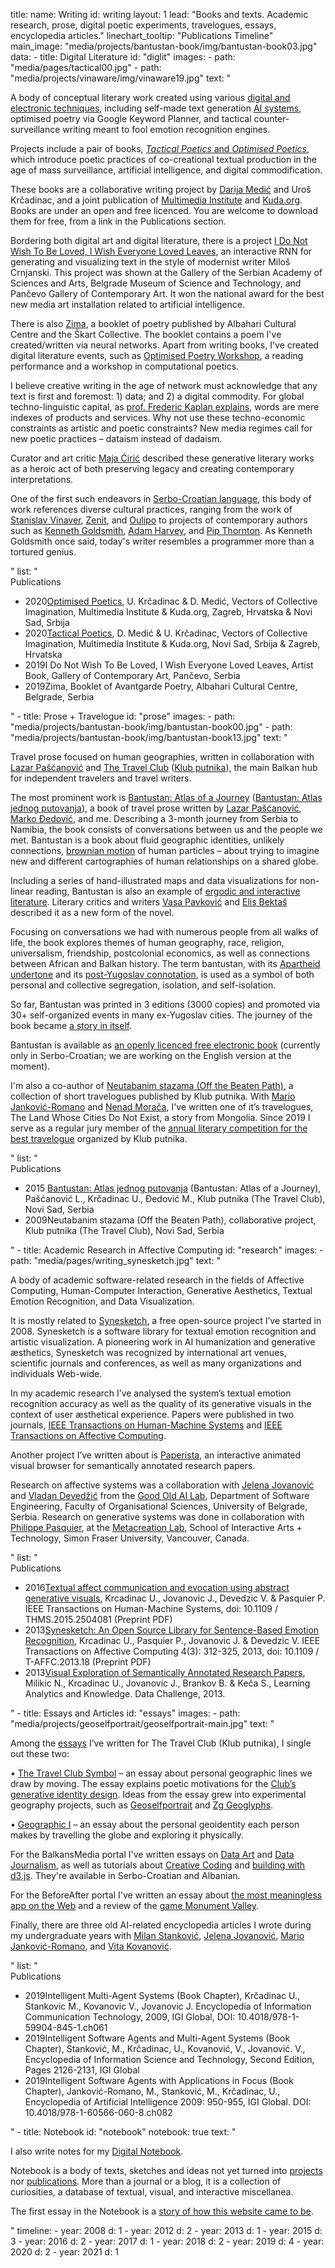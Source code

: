 title: 
    name: Writing
id: writing
layout: 1
lead: "Books and texts. Academic research, prose, digital poetic experiments, travelogues, essays, encyclopedia articles."
linechart_tooltip: "Publications Timeline"
main_image: "media/projects/bantustan-book/img/bantustan-book03.jpg"
data:
    - title: Digital Literature
      id: "diglit"
      images: 
        - path: "media/pages/tactical00.jpg"
        - path: "media/projects/vinaware/img/vinaware19.jpg"
      text: "<p>A body of conceptual literary work created using various <a href='https://en.wikipedia.org/wiki/Electronic_literature' target='_blank'>digital and electronic techniques</a>, including self-made text generation <a href='/work/projects/category/ai'>AI systems</a>, optimised poetry via Google Keyword Planner, and tactical counter-surveillance writing meant to fool emotion recognition engines.</p>
<p>Projects include a pair of books, <a href='/work/projects/optimised-tactical-poetics/'><em>Tactical Poetics</em> and <em>Optimised Poetics</em></a>, which introduce poetic practices of co-creational textual production in the age of mass surveillance, artificial intelligence, and digital commodification.</p>
<p>These books are a collaborative writing project by <a href='https://monoskop.org/Darija_Medi%C4%87' target='_blank'>Darija Medić</a> and Uroš Krčadinac, and a joint publication of <a href='https://mi2.hr/en/2021/01/english-darija-medic-uros-krcadinac-tactical-poetics-optimised-poetics/' target='_blank'>Multimedia Institute</a> and <a href='https://kuda.org/en/vectors-collective-imagination-darija-medi-uro-kr-adinac-tactical-poetics-optimised-poetics' target='_blank'>Kuda.org</a>. Books are under an open and free licenced. You are welcome to download them for free, from a link in the Publications section.</p>
<p>Bordering both digital art and digital literature, there is a project <span class='italic-style'><a href='/work/projects/vinaware/'>I Do Not Wish To Be Loved, I Wish Everyone Loved Leaves</a></span>, an interactive RNN for generating and visualizing text in the style of modernist writer Miloš Crnjanski. This project was shown at the Gallery of the Serbian Academy of Sciences and Arts, Belgrade Museum of Science and Technology, and Pančevo Gallery of Contemporary Art. It won the national award for the best new media art installation related to artificial intelligence.</p>
<p>There is also <span class='italic-style'><a href='/work/projects/zima/'>Zima</a></span>, a booklet of poetry published by Albahari Cultural Centre and the Škart Collective. The booklet contains a poem I've created/written via neural networks. Apart from writing books, I've created digital literature events, such as <span class='italic-style'><a href='/work/projects/optimized-poetry/'>Optimised Poetry Workshop</a></span>, a reading performance and a workshop in computational poetics.</p>
<p>I believe creative writing in the age of network must acknowledge that any text is first and foremost: 1) data; and 2) a digital commodity. For global techno-linguistic capital, as <a href='https://infoscience.epfl.ch/record/200539?ln=en' target='_blank'>prof. Frederic Kaplan explains</a>, words are mere indexes of products and services. Why not use these techno-economic constraints as artistic and poetic constraints? New media regimes call for new poetic practices – <span class='italic-style'>dataism</span> instead of dadaism.</p>
<p>Curator and art critic <a href='https://curatorsintl.org/collaborators/maja_ciric' target='_blank'>Maja Ćirić</a> described these generative literary works as <span class='italic-style'>a heroic act of both preserving legacy and creating contemporary interpretations.</span></p>
<p>One of the first such endeavors in <a href='https://en.wikipedia.org/wiki/Serbo-Croatian' target='_blank'>Serbo-Croatian language</a>, this body of work references diverse cultural practices, ranging from the work of <a href='https://en.wikipedia.org/wiki/Stanislav_Vinaver' target='_blank'>Stanislav Vinaver</a>, <a href='https://monoskop.org/Zenit' target='_blank'>Zenit</a>, and <a href='https://en.wikipedia.org/wiki/Oulipo' target='_blank'>Oulipo</a> to projects of contemporary authors such as <a href='https://monoskop.org/Kenneth_Goldsmith' target='_blank'>Kenneth Goldsmith</a>, <a href='https://ahprojects.com/cvdazzle/' target='_blank'>Adam Harvey</a>, and <a href='https://pipthornton.com/2019/03/12/language-in-the-age-of-algorithmic-reproduction-a-thesis/' target='_blank'>Pip Thornton</a>. As Kenneth Goldsmith once said, today's writer resembles a programmer more than a tortured genius.</p>" 
      list: "<div class='list-title interface-heading-style'>Publications</div>
    <ul>
    <li><span class='year interface-subheading-style'>2020</span><span class='page-list-item-style'><span class='italic-style'><a href='/download/research/optimised_poetics_2020.pdf' target='_blank'>Optimised Poetics</a></span>, U. Krčadinac & D. Medić, Vectors of Collective Imagination, Multimedia Institute & Kuda.org, Zagreb, Hrvatska & Novi Sad, Srbija</span>
    </li>
    <li><span class='year interface-subheading-style'>2020</span><span class='page-list-item-style'><span class='italic-style'><a href='/download/research/tactical_poetics_2020.pdf' target='_blank'>Tactical Poetics</a></span>, D. Medić & U. Krčadinac, Vectors of Collective Imagination, Multimedia Institute & Kuda.org, Novi Sad, Srbija & Zagreb, Hrvatska</span>
    </li>
    <li><span class='year interface-subheading-style'>2019</span><span class='page-list-item-style'><span class='italic-style'>I Do Not Wish To Be Loved, I Wish Everyone Loved Leaves</span>, Artist Book, Gallery of Contemporary Art, Pančevo, Serbia</span>
    </li>
    <li><span class='year interface-subheading-style'>2019</span><span class='page-list-item-style'><span class='italic-style'>Zima</span>, Booklet of Avantgarde Poetry, Albahari Cultural Centre, Belgrade, Serbia</span>
    </li>
    </ul>"
    - title: Prose + Travelogue
      id: "prose"
      images: 
        - path: "media/projects/bantustan-book/img/bantustan-book00.jpg"
        - path: "media/projects/bantustan-book/img/bantustan-book13.jpg"       
      text: "<p>Travel prose focused on human geographies, written in collaboration with <a href='http://www.klubputnika.org/autori/lazar' target='_blank'>Lazar Pašćanović</a> and <a href='http://www.thetravelclub.org/about-the-club' target='_blank'>The Travel Club</a> (<a href='http://www.klubputnika.org/o-klub-putnika' target='_blank'>Klub putnika</a>), the main Balkan hub for independent travelers and travel writers.</p>
<p>The most prominent work is <span class='italic-style'><a href='/work/projects/bantustan-book/'>Bantustan: Atlas of a Journey</a></span> (<span class='italic-style'><a href='/rad/projekti/bantustan-book/'>Bantustan: Atlas jednog putovanja</a></span>), a book of travel prose written by <a href='http://www.klubputnika.org/autori/lazar' target='_blank'>Lazar Pašćanović</a>, <a href='http://www.klubputnika.org/autori/chivitli' target='_blank'>Marko Đedović</a>, and me. Describing a 3-month journey from Serbia to Namibia, the book consists of conversations between us and the people we met. <span class='italic-style'>Bantustan</span> is a book about fluid geographic identities, unlikely connections, <a href='/work/projects/kp-identity/'>brownian motion</a> of human particles – about trying to imagine new and different cartographies of human relationships on a shared globe.</p>
<p>Including a series of hand-illustrated maps and data visualizations for non-linear reading, <span class='italic-style'>Bantustan</span> is also an example of <a href='https://www.articleworld.org/index.php/Ergodic_literature' target='_blank'>ergodic and interactive literature</a>. Literary critics and writers <a href='https://sr.wikipedia.org/sr-el/%D0%92%D0%B0%D1%81%D0%B0_%D0%9F%D0%B0%D0%B2%D0%BA%D0%BE%D0%B2%D0%B8%D1%9B' target='_blank'>Vasa Pavković</a> and <a href='http://www.klubputnika.org/zbirka/blogovi/bantustan/3997-bantustan-kao-novi-oblik-romana' target='_blank'>Elis Bektaš</a> described it as a <span class='italic-style'>new form of the novel</span>.</p>
<p>Focusing on conversations we had with numerous people from all walks of life, the book explores themes of human geography, race, religion, universalism, friendship, postcolonial economics, as well as connections between African and Balkan history. The term <span class='italic-style'>bantustan</span>, with its <a href='https://en.wikipedia.org/wiki/Bantustan' target='_blank'>Apartheid undertone</a> and its <a href='http://monumenttotransformation.org/atlas-of-transformation/html/b/balkans/social-change-in-the-balkans-rastko-mocnik.html' target='_blank'>post-Yugoslav connotation</a>, is used as a symbol of both personal and collective segregation, isolation, and self-isolation.</p>
<p>So far, <span class='italic-style'>Bantustan</span> was printed in 3 editions (3000 copies) and promoted via 30+ self-organized events in many ex-Yugoslav cities. The journey of the book became <a href='/work/projects/bantustan-dataviz/'>a story in itself</a>.</p>
<p><span class='italic-style'>Bantustan</span> is available as <a href='http://www.klubputnika.org/tmp/Bantustan.pdf' target='_blank'>an openly licenced free electronic book</a> (currently only in Serbo-Croatian; we are working on the English version at the moment).</p>
<p>I'm also a co-author of <span class='italic-style'><a href='http://www.klubputnika.org/zbirka/zbivanja/3432-neutabanim-stazama' target='_blank'>Neutabanim stazama (Off the Beaten Path)</a></span>, a collection of short travelogues published by Klub putnika. With <a href='https://www.goodreads.com/author/show/4042520.Mario_Jankovi_Romano' target='_blank'>Mario Janković-Romano</a> and <a href='http://www.klubputnika.org/autori/nenad.moraca' target='_blank'>Nenad Morača</a>, I've written one of it’s travelogues, <span class='italic-style'>The Land Whose Cities Do Not Exist</span>, a story from Mongolia. Since 2019 I serve as a regular jury member of the <a href='http://www.klubputnika.org/zbirka/zbivanja/4287-konkurs-spasimo-putopis-2020' target='_blank'>annual literary competition for the best travelogue</a> organized by Klub putnika.</p>"
      list: "<div class='list-title interface-heading-style'>Publications</div>
    <ul>
    <li><span class='year interface-subheading-style'>2015</span>
    <span class='page-list-item-style'>
    <span class='italic-style'>
    <a href='http://www.klubputnika.org/tmp/Bantustan.pdf' target='_blank'>Bantustan: Atlas jednog putovanja</a>
    </span> (<span class='italic-style'>Bantustan: Atlas of a Journey</span>), Pašćanović L., Krčadinac U., Đedović M., Klub putnika (The Travel Club), Novi Sad, Serbia</span>
    </li>
    <li><span class='year interface-subheading-style'>2009</span><span class='page-list-item-style'><span class='italic-style'>Neutabanim stazama</span> (<span class='italic-style'>Off the Beaten Path</span>), collaborative project, Klub putnika (The Travel Club), Novi Sad, Serbia</span>
    </li>
    </ul>"
    - title: Academic Research in Affective Computing
      id: "research"
      images: 
        - path: "media/pages/writing_synesketch.jpg"
      text: "<p>A body of academic software-related research in the fields of Affective Computing, Human-Computer Interaction, Generative Aesthetics, Textual Emotion Recognition, and Data Visualization.</p>
<p>It is mostly related to <a href='/work/projects/synesketch/'>Synesketch</a>, a free open-source project I’ve started in 2008. Synesketch is a software library for textual emotion recognition and artistic visualization. A pioneering work in AI humanization and generative æsthetics, Synesketch was recognized by international art venues, scientific journals and conferences, as well as many organizations and individuals Web-wide.</p><p>In my academic research I’ve analysed the system’s textual emotion recognition accuracy as well as the quality of its generative visuals in the context of user æsthetical experience. Papers were published in two journals, <a href='https://ieeexplore.ieee.org/document/7358121' target='_blank'>IEEE Transactions on Human-Machine Systems</a> and <a href='https://ieeexplore.ieee.org/document/6589580' target='_blank'>IEEE Transactions on Affective Computing</a>.</p>
<p>Another project I’ve written about is <a href='/work/projects/paperista/'>Paperista</a>, an interactive animated visual browser for semantically annotated research papers.</p>
<p>Research on affective systems was a collaboration with <a href='https://jelenajovanovic.net/' target='_blank'>Jelena Jovanović</a> and <a href='http://devedzic.fon.bg.ac.rs/' target='_blank'>Vladan Devedžić</a> from the <a href='http://goodoldai.org/' target='_blank'>Good Old AI Lab</a>, Department of Software Engineering, Faculty of Organisational Sciences, University of Belgrade, Serbia. Research on generative systems was done in collaboration with <a href='http://philippepasquier.com/' target='_blank'>Philippe Pasquier</a>, at the <a href='http://metacreation.net/' target='_blank'>Metacreation Lab</a>, School of Interactive Arts + Technology, Simon Fraser University, Vancouver, Canada.</p>"
      list: "<div class='list-title interface-heading-style'>Publications</div>
    <ul>
    <li><span class='year interface-subheading-style'>2016</span><span class='page-list-item-style'><span class='italic-style'><a href='/download/synesketch/research/2016-Textual_Affect_Communication_and_Evocation_Using_Abstract_Generative_Visuals-Krcadinac_Jovanovic_Devedzic_and_Pasquier.pdf' target='_blank'>Textual affect communication and evocation using abstract generative visuals</a></span>, Krcadinac U., Jovanovic J., Devedzic V. & Pasquier P. IEEE Transactions on Human-Machine Systems, doi: 10.1109 / THMS.2015.2504081 (Preprint PDF)</span></li>
    <li><span class='year interface-subheading-style'>2013</span><span class='page-list-item-style'><span class='italic-style'><a href='/download/synesketch/research/2013-Synesketch_An_Open_Source_Library_for_Sentence-based_Emotion_Recognition-Krcadinac_Pasquier_Jovanovic_and_Devedzic.pdf' target='_blank'>Synesketch: An Open Source Library for Sentence-Based Emotion Recognition</a></span>, Krcadinac U., Pasquier P., Jovanovic J. & Devedzic V. IEEE Transactions on Affective Computing 4(3): 312-325, 2013, doi: 10.1109 / T-AFFC.2013.18 (Preprint PDF)</span></li>
    <li><span class='year interface-subheading-style'>2013</span><span class='page-list-item-style'><span class='italic-style'><a href='/download/research/paperista2013.pdf' target='_blank'>Visual Exploration of Semantically Annotated Research Papers</a></span>, Milikic N., Krcadinac U., Jovanovic J., Brankov B. & Keča S., Learning Analytics and Knowledge. Data Challenge, 2013.</span></li>
    </ul>"
    - title: Essays and Articles
      id: "essays"
      images: 
        - path: "media/projects/geoselfportrait/geoselfportrait-main.jpg"
      text: "<p>Among the <a href='http://www.klubputnika.org/autori/uros.krcadinac' target='_blank'>essays</a> I’ve written for The Travel Club (Klub putnika), I single out these two:</p>
<p><span class='bullet-padding'>•</span> <span class='italic-style'><a href='http://www.klubputnika.org/zbirka/putoskop/3726-znak-kluba-putnika' target='_blank'>The Travel Club Symbol</a></span> – an essay about personal geographic lines we draw by moving. The essay explains poetic motivations for the <a href='/work/projects/kp-identity/'>Club’s generative identity design</a>. Ideas from the essay grew into experimental geography projects, such as <a href='/work/projects/geoselfportrait/'>Geoselfportrait</a> and <a href='/work/projects/geoglyphs-zg/'>Zg Geoglyphs</a>.</p>
<p><span class='bullet-padding'>•</span> <span class='italic-style'><a href='http://www.klubputnika.org/zbirka/blogovi/bantustan/3930-geografsko-ja' target='_blank'>Geographic I</a></span> – an essay about the personal geoidentity each person makes by travelling the globe and exploring it physically.</p>
<p>For the BalkansMedia portal I've written essays on <a href='https://www.balkansmedia.org/tutorijali/ocajni-ljudski-glitch-vizuelizacija-podataka-kao-autorski-izraz' target='_blank'>Data Art</a> and <a href='https://www.balkansmedia.org/tutorijali/data-novinarstvo-slucaj-mape-ministrovih-putovanja' target='_blank'>Data Journalism</a>, as well as tutorials about <a href='https://www.balkansmedia.org/tutorijali/d3js-p5js-alati-za-kreativno-kodiranje-i-vizuelizaciju-podataka' target='_blank'>Creative Coding</a> and <a href='https://www.balkansmedia.org/tutorijali/d3js-tutorijal-animirana-interaktivna-populaciona-piramida' target='_blank'>building with d3.js</a>. They're available in Serbo-Croatian and Albanian.</p>
<p>For the BeforeAfter portal I've written an essay about <a href='https://www.beforeafter.rs/tehnologija/text-ethan/' target='_blank'>the most meaningless app on the Web</a> and a review of the <a href='https://www.beforeafter.rs/tehnologija/monument-valley/' target='_blank'>game <span class='italic-style'>Monument Valley</span></a>.</p>
<p>Finally, there are three old AI-related encyclopedia articles I wrote during my undergraduate years with <a href='http://milstan.net/' target='_blank'>Milan Stanković</a>, <a href='https://jelenajovanovic.net/' target='_blank'>Jelena Jovanović</a>, <a href='https://ie.linkedin.com/in/mario-jankovic-romano' target='_blank'>Mario Janković-Romano</a>, and <a href='https://vitomir.kovanovic.info/' target='_blank'>Vita Kovanović</a>.</p>"
      list: "<div class='list-title interface-heading-style'>Publications</div>
    <ul>
    <li><span class='year interface-subheading-style'>2019</span><span class='page-list-item-style'><span class='italic-style'>Intelligent Multi-Agent Systems</span> (Book Chapter), Krčadinac U., Stankovic M., Kovanovic V., Jovanovic J. Encyclopedia of Information Communication Technology, 2009, IGI Global, DOI: 10.4018/978-1-59904-845-1.ch061</span>
    </li>
    <li><span class='year interface-subheading-style'>2019</span><span class='page-list-item-style'><span class='italic-style'>Intelligent Software Agents and Multi-Agent Systems</span> (Book Chapter), Stanković, M., Krčadinac, U., Kovanović, V., Jovanović. V., Encyclopedia of Information Science and Technology, Second Edition, Pages 2126-2131, IGI Global</span>
    </li>
    <li><span class='year interface-subheading-style'>2019</span><span class='page-list-item-style'><span class='italic-style'>Intelligent Software Agents with Applications in Focus</span> (Book Chapter), Janković-Romano, M., Stanković, M., Krčadinac, U., Encyclopedia of Artificial Intelligence 2009: 950-955, IGI Global. DOI: 10.4018/978-1-60566-060-8.ch082</span>
    </li>
    </ul>"
    - title: Notebook
      id: "notebook"
      notebook: true
      text: "<p>I also write notes for my <a href='/rad/sveska/'>Digital Notebook</a>.</p> 
      <p>Notebook is a body of texts, sketches and ideas not yet turned into <a href='/work/projects/'>projects</a> nor <a href='/work/writing/'>publications</a>. More than a journal or a blog, it is a collection of curiosities, a database of textual, visual, and interactive miscellanea.</p>
      <p>The first essay in the Notebook is a <a href='/work/notebook/this/'>story of how this website came to be</a>.</p>"
timeline:
    - year: 2008
      d: 1
    - year: 2012
      d: 2
    - year: 2013
      d: 1
    - year: 2015
      d: 3
    - year: 2016
      d: 2
    - year: 2017
      d: 1
    - year: 2018
      d: 2
    - year: 2019
      d: 4
    - year: 2020
      d: 2
    - year: 2021
      d: 1